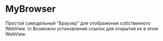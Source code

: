 # MyBrowser

Простой самодельный "Браузер" для отображения собственного WebView. \n Возможно установления ссылок для открытия их в этом WebView.
